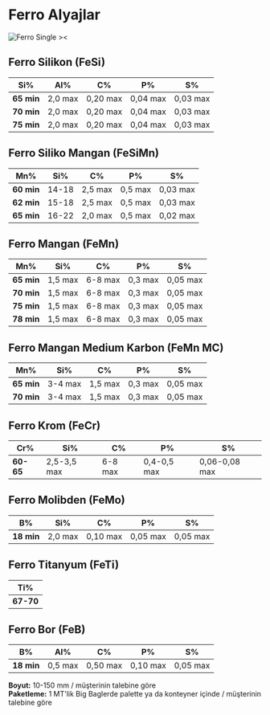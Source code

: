 # Ferro Alyajlar

![Ferro Single ><](/metkim/images/singles/ferro.jpg)

## Ferro Silikon (FeSi)

| Si% | Al% | C% | P% | S% |
| --- | --- | --- | --- | --- |
| **65 min** | 2,0 max | 0,20 max | 0,04 max | 0,03 max |
| **70 min** | 2,0 max | 0,20 max | 0,04 max | 0,03 max |
| **75 min** | 2,0 max | 0,20 max | 0,04 max | 0,03 max |

## Ferro Siliko Mangan (FeSiMn)

| Mn% | Si% | C% | P% | S% |
| --- | --- | --- | --- | --- |
| **60 min** | 14-18 | 2,5 max | 0,5 max | 0,03 max |
| **62 min** | 15-18 | 2,5 max | 0,5 max | 0,03 max |
| **65 min** | 16-22 | 2,0 max | 0,5 max | 0,02 max |

## Ferro Mangan (FeMn)

| Mn% | Si% | C% | P% | S% |
| --- | --- | --- | --- | --- |
| **65 min** | 1,5 max | 6-8 max | 0,3 max | 0,05 max |
| **70 min** | 1,5 max | 6-8 max | 0,3 max | 0,05 max |
| **75 min** | 1,5 max | 6-8 max | 0,3 max | 0,05 max |
| **78 min** | 1,5 max | 6-8 max | 0,3 max | 0,05 max |

## Ferro Mangan Medium Karbon (FeMn MC)

| Mn% | Si% | C% | P% | S% |
| --- | --- | --- | --- | --- |
| **65 min** | 3-4 max | 1,5 max | 0,3 max | 0,05 max |
| **70 min** | 3-4 max | 1,5 max | 0,3 max | 0,05 max |

## Ferro Krom (FeCr)

| Cr% | Si% | C% | P% | S% |
| --- | --- | --- | --- | --- |
| **60-65** | 2,5-3,5 max | 6-8 max | 0,4-0,5 max | 0,06-0,08 max |

## Ferro Molibden (FeMo)

| B% | Si% | C% | P% | S% |
| --- | --- | --- | --- | --- |
| **18 min** | 2,0 max | 0,10 max | 0,05 max | 0,05 max |

## Ferro Titanyum (FeTi)

| Ti% |
| --- |
| **67-70** |

## Ferro Bor (FeB)

| B% | Al% | C% | P% | S% |
| --- | --- | --- | --- | --- |
| **18 min** | 0,5 max | 0,50 max | 0,10 max | 0,05 max |

**Boyut:** 10-150 mm /  müşterinin talebine göre  
**Paketleme:** 1 MT'lik Big Baglerde palette ya da konteyner içinde  / müşterinin talebine göre
